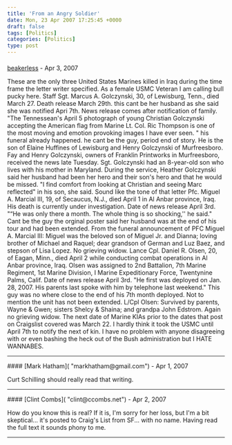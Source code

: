 ```yaml
---
title: 'From an Angry Soldier'
date: Mon, 23 Apr 2007 17:25:45 +0000
draft: false
tags: [Politics]
categories: [Politics]
type: post
---
```



#### 
[beakerless]( "beakerless@hotmail.com") - <time datetime="2007-04-25 20:52:33">Apr 3, 2007</time>

These are the only three United States Marines killed in Iraq during the time frame the letter writer specified. As a female USMC Veteran I am calling bull pucky here. Staff Sgt. Marcus A. Golczynski, 30, of Lewisburg, Tenn., died March 27. Death release March 29th. this cant be her husband as she said she was notified Apri 7th. News release comes after notification of family. "The Tennessean's April 5 photograph of young Christian Golczynski accepting the American flag from Marine Lt. Col. Ric Thompson is one of the most moving and emotion provoking images I have ever seen. " his funeral already happened. he cant be the guy, period end of story. He is the son of Elaine Huffines of Lewisburg and Henry Golczynski of Murfreesboro. Fay and Henry Golczynski, owners of Franklin Printworks in Murfreesboro, received the news late Tuesday. Sgt. Golczynski had an 8-year-old son who lives with his mother in Maryland. During the service, Heather Golczynski said her husband had been her hero and their son's hero and that he would be missed. "I find comfort from looking at Christian and seeing Marc reflected" in his son, she said. Sound like the tone of that letter Pfc. Miguel A. Marcial III, 19, of Secaucus, N.J., died April 1 in Al Anbar province, Iraq. His death is currently under investigation. Date of news release April 3rd. "“He was only there a month. The whole thing is so shocking,'' he said." Cant be the guy the orginal poster said her husband was at the end of his tour and had been extended. From the funeral announcement of PFC Miguel A. Marcial III: Miguel was the beloved son of Miguel Jr. and Dianna; loving brother of Michael and Raquel; dear grandson of German and Luz Baez, and stepson of Lisa Lopez. No grieving widow. Lance Cpl. Daniel R. Olsen, 20, of Eagan, Minn., died April 2 while conducting combat operations in Al Anbar province, Iraq. Olsen was assigned to 2nd Battalion, 7th Marine Regiment, 1st Marine Division, I Marine Expeditionary Force, Twentynine Palms, Calif. Date of news release April 3rd. "He first was deployed on Jan. 28, 2007. His parents last spoke with him by telephone last weekend." This guy was no where close to the end of his 7th month deployed. Not to mention the unit has not been extended. L/Cpl Olsen: Survived by parents, Wayne & Gwen; sisters Shelcy & Shaina; and grandpa John Edstrom. Again no grieving widow. The next date of Marine KIAs prior to the dates that post on Craigslist covered was March 22. I hardly think it took the USMC until April 7th to notify the next of kin. I have no problem with anyone disagreeing with or even bashing the heck out of the Bush administration but I HATE WANNABES.
<hr />
#### 
[Mark Hatham]( "markhatham@gmail.com") - <time datetime="2007-04-23 19:29:01">Apr 1, 2007</time>

Curt Schilling should really read that writing.
<hr />
#### 
[Clint Combs]( "clint@ccombs.net") - <time datetime="2007-04-24 10:34:50">Apr 2, 2007</time>

How do you know this is real? If it is, I'm sorry for her loss, but I'm a bit skeptical... it's posted to Craig's List from SF... with no name. Having read the full text it sounds phony to me.
<hr />
